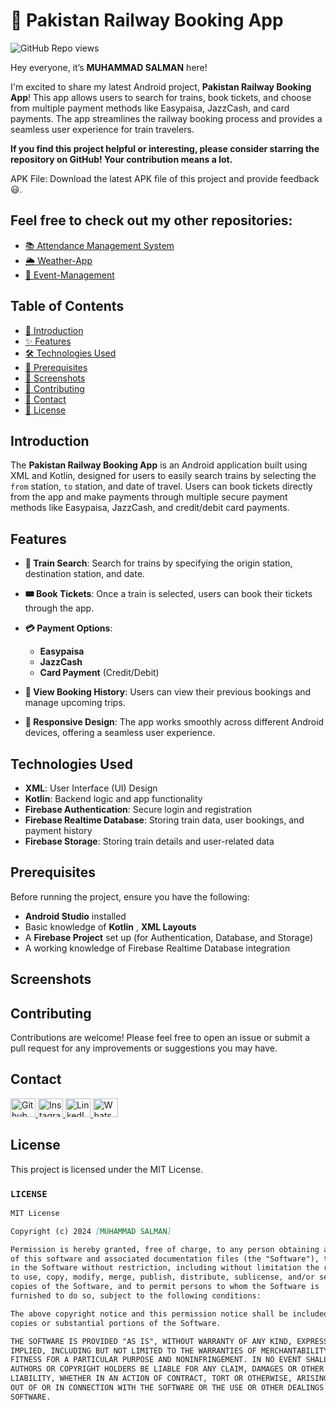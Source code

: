 # 🚂 Pakistan Railway Booking App

![GitHub Repo views](https://komarev.com/ghpvc/?username=Salmanhy074&label=Repo%20views&color=blue&style=flat-square)

Hey everyone, it’s **MUHAMMAD SALMAN** here!

I'm excited to share my latest Android project, **Pakistan Railway Booking App**! This app allows users to search for trains, book tickets, and choose from multiple payment methods like Easypaisa, JazzCash, and card payments. The app streamlines the railway booking process and provides a seamless user experience for train travelers.

**If you find this project helpful or interesting, please consider starring the repository on GitHub! Your contribution means a lot.**

APK File: Download the latest APK file of this project and provide feedback 😃.

## Feel free to check out my other repositories:

- [📚 Attendance Management System](https://github.com/Salmanhy074/Attendance-System)
- [🌦️ Weather-App](https://github.com/Salmanhy074/Weather-App)
- [📅 Event-Management](https://github.com/Salmanhy074/Event-Management)

## Table of Contents
- [👋 Introduction](#introduction)
- [✨ Features](#features)
- [🛠️ Technologies Used](#technologies-used)
- [🔧 Prerequisites](#prerequisites)
- [📸 Screenshots](#Screenshots)
- [🤝 Contributing](#contributing)
- [📧 Contact](#contact)
- [📄 License](#license)

## Introduction

The **Pakistan Railway Booking App** is an Android application built using XML and Kotlin, designed for users to easily search trains by selecting the `from` station, `to` station, and date of travel. Users can book tickets directly from the app and make payments through multiple secure payment methods like Easypaisa, JazzCash, and credit/debit card payments.

## Features

- **🔎 Train Search**: Search for trains by specifying the origin station, destination station, and date.
  
- **🎟️ Book Tickets**: Once a train is selected, users can book their tickets through the app.

- **💳 Payment Options**:
  - **Easypaisa**
  - **JazzCash**
  - **Card Payment** (Credit/Debit)

- **📅 View Booking History**: Users can view their previous bookings and manage upcoming trips.

- **📱 Responsive Design**: The app works smoothly across different Android devices, offering a seamless user experience.

## Technologies Used

- **XML**: User Interface (UI) Design
- **Kotlin**: Backend logic and app functionality
- **Firebase Authentication**: Secure login and registration
- **Firebase Realtime Database**: Storing train data, user bookings, and payment history
- **Firebase Storage**: Storing train details and user-related data

## Prerequisites

Before running the project, ensure you have the following:

- **Android Studio** installed
- Basic knowledge of **Kotlin** , **XML Layouts**
- A **Firebase Project** set up (for Authentication, Database, and Storage)
- A working knowledge of Firebase Realtime Database integration

## Screenshots


## Contributing

Contributions are welcome! Please feel free to open an issue or submit a pull request for any improvements or suggestions you may have.

## Contact

<div id="badges" align="left">
  <a href="https://github.com/Salmanhy074/Salmanhy074">
    <img src="https://raw.githubusercontent.com/rahuldkjain/github-profile-readme-generator/master/src/images/icons/Social/github.svg" alt="Github" height="30" width="40"/>
  </a>
  <a href="https://www.instagram.com/itxz_sallu_">
    <img src="https://raw.githubusercontent.com/rahuldkjain/github-profile-readme-generator/master/src/images/icons/Social/instagram.svg" alt="Instagram" height="30" width="40"/>
  </a>
  <a href="https://www.linkedin.com/in/muhammad-salman074">
    <img src="https://raw.githubusercontent.com/rahuldkjain/github-profile-readme-generator/master/src/images/icons/Social/linked-in-alt.svg" alt="LinkedIn" height="30" width="40"/>
  </a>
  <a href="https://wa.me/+923082456659">
    <img src="https://raw.githubusercontent.com/rahuldkjain/github-profile-readme-generator/master/src/images/icons/Social/whatsapp.svg" alt="WhatsApp" height="30" width="40"/>
  </a>
</div>

## License

This project is licensed under the MIT License.

### `LICENSE`

```markdown
MIT License

Copyright (c) 2024 [MUHAMMAD SALMAN]

Permission is hereby granted, free of charge, to any person obtaining a copy
of this software and associated documentation files (the "Software"), to deal
in the Software without restriction, including without limitation the rights
to use, copy, modify, merge, publish, distribute, sublicense, and/or sell
copies of the Software, and to permit persons to whom the Software is
furnished to do so, subject to the following conditions:

The above copyright notice and this permission notice shall be included in all
copies or substantial portions of the Software.

THE SOFTWARE IS PROVIDED "AS IS", WITHOUT WARRANTY OF ANY KIND, EXPRESS OR
IMPLIED, INCLUDING BUT NOT LIMITED TO THE WARRANTIES OF MERCHANTABILITY,
FITNESS FOR A PARTICULAR PURPOSE AND NONINFRINGEMENT. IN NO EVENT SHALL THE
AUTHORS OR COPYRIGHT HOLDERS BE LIABLE FOR ANY CLAIM, DAMAGES OR OTHER
LIABILITY, WHETHER IN AN ACTION OF CONTRACT, TORT OR OTHERWISE, ARISING FROM,
OUT OF OR IN CONNECTION WITH THE SOFTWARE OR THE USE OR OTHER DEALINGS IN THE
SOFTWARE.
